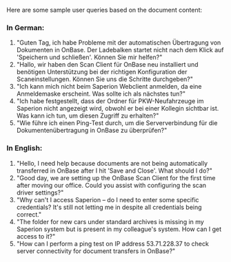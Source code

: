Here are some sample user queries based on the document content:

### In German:
1. "Guten Tag, ich habe Probleme mit der automatischen Übertragung von Dokumenten in OnBase. Der Ladebalken startet nicht nach dem Klick auf 'Speichern und schließen'. Können Sie mir helfen?"
2. "Hallo, wir haben den Scan Client für OnBase neu installiert und benötigen Unterstützung bei der richtigen Konfiguration der Scaneinstellungen. Können Sie uns die Schritte durchgeben?"
3. "Ich kann mich nicht beim Saperion Webclient anmelden, da eine Anmeldemaske erscheint. Was sollte ich als nächstes tun?"
4. "Ich habe festgestellt, dass der Ordner für PKW-Neufahrzeuge im Saperion nicht angezeigt wird, obwohl er bei einer Kollegin sichtbar ist. Was kann ich tun, um diesen Zugriff zu erhalten?"
5. "Wie führe ich einen Ping-Test durch, um die Serververbindung für die Dokumentenübertragung in OnBase zu überprüfen?"

### In English:
1. "Hello, I need help because documents are not being automatically transferred in OnBase after I hit 'Save and Close'. What should I do?"
2. "Good day, we are setting up the OnBase Scan Client for the first time after moving our office. Could you assist with configuring the scan driver settings?"
3. "Why can't I access Saperion – do I need to enter some specific credentials? It's still not letting me in despite all credentials being correct."
4. "The folder for new cars under standard archives is missing in my Saperion system but is present in my colleague's system. How can I get access to it?"
5. "How can I perform a ping test on IP address 53.71.228.37 to check server connectivity for document transfers in OnBase?"